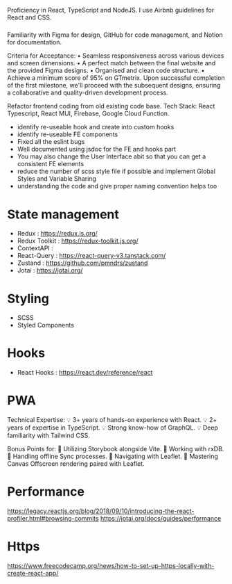 Proficiency in React, TypeScript and NodeJS.
I use Airbnb guidelines for React and CSS.

#####

Familiarity with Figma for design, GitHub for code management, and Notion for documentation.

Criteria for Acceptance:
• Seamless responsiveness across various devices and screen dimensions.
• A perfect match between the final website and the provided Figma designs.
• Organised and clean code structure.
• Achieve a minimum score of 95% on GTmetrix.
Upon successful completion of the first milestone, we'll proceed with the subsequent designs, ensuring a collaborative and quality-driven development process.

Refactor frontend coding from old existing code base. Tech Stack: React Typescript, React MUI, Firebase, Google Cloud Function.

- identify re-useable hook and create into custom hooks
- identify re-useable FE components
- Fixed all the eslint bugs
- Well documented using jsdoc for the FE and hooks part
- You may also change the User Interface abit so that you can get a consistent FE elements
- reduce the number of scss style file if possible and implement Global Styles and Variable Sharing
- understanding the code and give proper naming convention helps too

# State management

- Redux : https://redux.js.org/
- Redux Toolkit : https://redux-toolkit.js.org/
- ContextAPI :
- React-Query : https://react-query-v3.tanstack.com/
- Zustand : https://github.com/pmndrs/zustand
- Jotai : https://jotai.org/

# Styling

- SCSS
- Styled Components

# Hooks

- React Hooks : https://react.dev/reference/react

# PWA

Technical Expertise:
💡 3+ years of hands-on experience with React.
💡 2+ years of expertise in TypeScript.
💡 Strong know-how of GraphQL.
💡 Deep familiarity with Tailwind CSS.

Bonus Points for:
🌟 Utilizing Storybook alongside Vite.
🌟 Working with rxDB.
🌟 Handling offline Sync processes.
🌟 Navigating with Leaflet.
🌟 Mastering Canvas Offscreen rendering paired with Leaflet.

# Performance

https://legacy.reactjs.org/blog/2018/09/10/introducing-the-react-profiler.html#browsing-commits
https://jotai.org/docs/guides/performance

# Https
https://www.freecodecamp.org/news/how-to-set-up-https-locally-with-create-react-app/